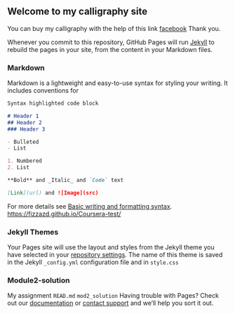 ## Welcome to my calligraphy site

You can buy my calligraphy with the help of this link [facebook](https://www.facebook.com/Calligraphy-By-Fizzazd-100882782473860/)  Thank you.

Whenever you commit to this repository, GitHub Pages will run [Jekyll](https://jekyllrb.com/) to rebuild the pages in your site, from the content in your Markdown files.

### Markdown

Markdown is a lightweight and easy-to-use syntax for styling your writing. It includes conventions for

```markdown
Syntax highlighted code block

# Header 1
## Header 2
### Header 3

- Bulleted
- List

1. Numbered
2. List

**Bold** and _Italic_ and `Code` text

[Link](url) and ![Image](src)
```

For more details see [Basic writing and formatting syntax](https://docs.github.com/en/github/writing-on-github/getting-started-with-writing-and-formatting-on-github/basic-writing-and-formatting-syntax).
 https://fizzazd.github.io/Coursera-test/

### Jekyll Themes

Your Pages site will use the layout and styles from the Jekyll theme you have selected in your [repository settings](https://github.com/Fizzazd/Fizzazd/settings/pages). The name of this theme is saved in the Jekyll `_config.yml` configuration file and in  `style.css`

### Module2-solution

My assignment
`READ.md`
`mod2_solution`
Having trouble with Pages? Check out our [documentation](https://github.com/Fizzazd/Coursera-test.git) or [contact support](https://support.github.com/contact) and we’ll help you sort it out.
